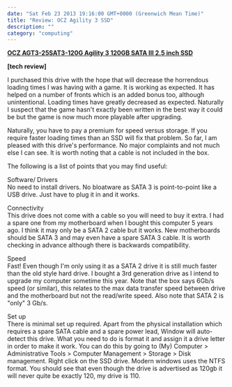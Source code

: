 ```yaml
---
date: "Sat Feb 23 2013 19:16:00 GMT+0000 (Greenwich Mean Time)"
title: "Review: OCZ Agility 3 SSD"
description: ""
category: "computing"
---
```

**[OCZ AGT3-25SAT3-120G Agility 3 120GB SATA III 2.5 inch SSD](http://www.amazon.co.uk/review/R2ZR1KMTVPQD6I/ref=cm_cr_rdp_perm "OCZ Agility 3 SSD")**

**\[tech review\]**

I purchased this drive with the hope that will decrease the horrendous loading times I was having with a game. It is working as expected. It has helped on a number of fronts which is an added bonus too, although unintentional. Loading times have greatly decreased as expected. Naturally I suspect that the game hasn't exactly been written in the best way it could be but the game is now much more playable after upgrading.  

  
Naturally, you have to pay a premium for speed versus storage. If you require faster loading times than an SSD will fix that problem. So far, I am pleased with this drive's performance. No major complaints and not much else I can see. It is worth noting that a cable is not included in the box.  
  
The following is a list of points that you may find useful:  
  
Software/ Drivers  
No need to install drivers. No bloatware as SATA 3 is point-to-point like a USB drive. Just have to plug it in and it works.  
  
Connectivity  
This drive does not come with a cable so you will need to buy it extra. I had a spare one from my motherboard when I bought this computer 5 years ago. I think it may only be a SATA 2 cable but it works. New motherboards should be SATA 3 and may even have a spare SATA 3 cable. It is worth checking in advance although there is backwards compatibility.  
  
Speed  
Fast! Even though I'm only using it as a SATA 2 drive it is still much faster than the old style hard drive. I bought a 3rd generation drive as I intend to upgrade my computer sometime this year. Note that the box says 6Gb/s speed (or similar), this relates to the max data transfer speed between drive and the motherboard but not the read/write speed. Also note that SATA 2 is "only" 3 Gb/s.  
  
Set up  
There is minimal set up required. Apart from the physical installation which requires a spare SATA cable and a spare power lead, Window will auto-detect this drive. What you need to do is format it and assign it a drive letter in order to make it work. You can do this by going to (My) Computer > Administrative Tools > Computer Management > Storage > Disk management. Right click on the SSD drive. Modern windows uses the NTFS format. You should see that even though the drive is advertised as 120gb it will never quite be exactly 120, my drive is 110.